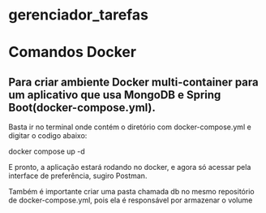 # gerenciador_tarefas

# Comandos Docker
## Para criar ambiente Docker multi-container para um aplicativo que usa MongoDB e Spring Boot(docker-compose.yml).
Basta ir no terminal onde contém o diretório com docker-compose.yml e digitar o codigo abaixo:

docker compose up -d

E pronto, a aplicação estará rodando no docker, e agora só acessar pela interface de preferência, sugiro Postman.

Também é importante criar uma pasta chamada db no mesmo repositório de docker-compose.yml, pois ela é responsável por armazenar o volume 
